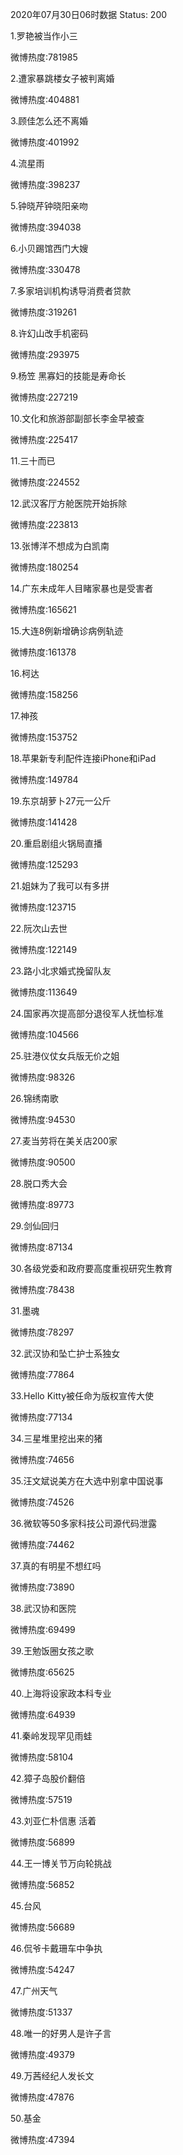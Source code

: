 2020年07月30日06时数据
Status: 200

1.罗艳被当作小三

微博热度:781985

2.遭家暴跳楼女子被判离婚

微博热度:404881

3.顾佳怎么还不离婚

微博热度:401992

4.流星雨

微博热度:398237

5.钟晓芹钟晓阳亲吻

微博热度:394038

6.小贝踢馆西门大嫂

微博热度:330478

7.多家培训机构诱导消费者贷款

微博热度:319261

8.许幻山改手机密码

微博热度:293975

9.杨笠 黑寡妇的技能是寿命长

微博热度:227219

10.文化和旅游部副部长李金早被查

微博热度:225417

11.三十而已

微博热度:224552

12.武汉客厅方舱医院开始拆除

微博热度:223813

13.张博洋不想成为白凯南

微博热度:180254

14.广东未成年人目睹家暴也是受害者

微博热度:165621

15.大连8例新增确诊病例轨迹

微博热度:161378

16.柯达

微博热度:158256

17.神孩

微博热度:153752

18.苹果新专利配件连接iPhone和iPad

微博热度:149784

19.东京胡萝卜27元一公斤

微博热度:141428

20.重启剧组火锅局直播

微博热度:125293

21.姐妹为了我可以有多拼

微博热度:123715

22.阮次山去世

微博热度:122149

23.路小北求婚式挽留队友

微博热度:113649

24.国家再次提高部分退役军人抚恤标准

微博热度:104566

25.驻港仪仗女兵版无价之姐

微博热度:98326

26.锦绣南歌

微博热度:94530

27.麦当劳将在美关店200家

微博热度:90500

28.脱口秀大会

微博热度:89773

29.剑仙回归

微博热度:87134

30.各级党委和政府要高度重视研究生教育

微博热度:78438

31.墨魂

微博热度:78297

32.武汉协和坠亡护士系独女

微博热度:77864

33.Hello Kitty被任命为版权宣传大使

微博热度:77134

34.三星堆里挖出来的猪

微博热度:74656

35.汪文斌说美方在大选中别拿中国说事

微博热度:74526

36.微软等50多家科技公司源代码泄露

微博热度:74462

37.真的有明星不想红吗

微博热度:73890

38.武汉协和医院

微博热度:69499

39.王勉饭圈女孩之歌

微博热度:65625

40.上海将设家政本科专业

微博热度:64939

41.秦岭发现罕见雨蛙

微博热度:58104

42.獐子岛股价翻倍

微博热度:57519

43.刘亚仁朴信惠 活着

微博热度:56899

44.王一博关节万向轮挑战

微博热度:56852

45.台风

微博热度:56689

46.侃爷卡戴珊车中争执

微博热度:54247

47.广州天气

微博热度:51337

48.唯一的好男人是许子言

微博热度:49379

49.万茜经纪人发长文

微博热度:47876

50.基金

微博热度:47394

